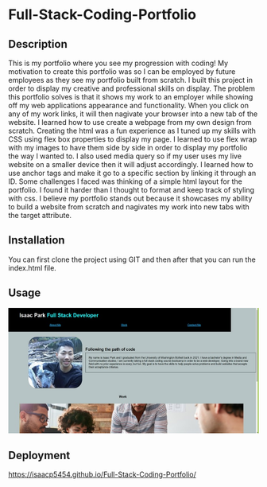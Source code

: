 # Full-Stack-Coding-Portfolio

## Description

This is my portfolio where you see my progression with coding! My motivation to create this portfolio was so I can be employed by future employees as they see my portfolio built from scratch. I built this project in order to display my creative and professional skills on display. The problem this portfolio solves is that it shows my work to an employer while showing off my web applications appearance and functionality. When you click on any of my work links, it will then nagivate your browser into a new tab of the website. I learned how to use create a webpage from my own design from scratch. Creating the html was a fun experience as I tuned up my skills with CSS using flex box properties to display my page. I learned to use flex wrap with my images to have them side by side in order to display my portfolio the way I wanted to. I also used media query so if my user uses my live website on a smaller device then it will adjust accordingly. I learned how to use anchor tags and make it go to a specific section by linking it through an ID. Some challenges I faced was thinking of a simple html layout for the portfolio. I found it harder than I thought to format and keep track of styling with css. I believe my portfolio stands out because it showcases my ability to build a website from scratch and nagivates my work into new tabs with the target attribute. 

## Installation
You can first clone the project using GIT and then after that you can run the index.html file.

## Usage
![alt text](./images/screenshot-portfolio.jpg)

## Deployment 
 https://isaacp5454.github.io/Full-Stack-Coding-Portfolio/



